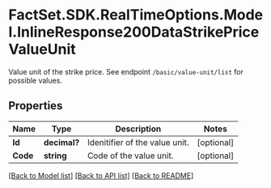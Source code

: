 # FactSet.SDK.RealTimeOptions.Model.InlineResponse200DataStrikePriceValueUnit
Value unit of the strike price. See endpoint `/basic/value-unit/list` for possible values.

## Properties

Name | Type | Description | Notes
------------ | ------------- | ------------- | -------------
**Id** | **decimal?** | Idenitifier of the value unit. | [optional] 
**Code** | **string** | Code of the value unit. | [optional] 

[[Back to Model list]](../README.md#documentation-for-models) [[Back to API list]](../README.md#documentation-for-api-endpoints) [[Back to README]](../README.md)


